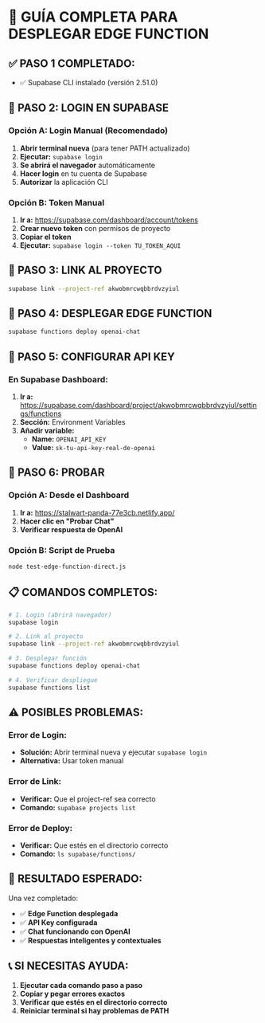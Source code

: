 # 🚀 GUÍA COMPLETA PARA DESPLEGAR EDGE FUNCTION

## ✅ **PASO 1 COMPLETADO:**
- ✅ Supabase CLI instalado (versión 2.51.0)

## 🔐 **PASO 2: LOGIN EN SUPABASE**

### **Opción A: Login Manual (Recomendado)**
1. **Abrir terminal nueva** (para tener PATH actualizado)
2. **Ejecutar:** `supabase login`
3. **Se abrirá el navegador** automáticamente
4. **Hacer login** en tu cuenta de Supabase
5. **Autorizar** la aplicación CLI

### **Opción B: Token Manual**
1. **Ir a:** https://supabase.com/dashboard/account/tokens
2. **Crear nuevo token** con permisos de proyecto
3. **Copiar el token**
4. **Ejecutar:** `supabase login --token TU_TOKEN_AQUI`

## 🔗 **PASO 3: LINK AL PROYECTO**
```bash
supabase link --project-ref akwobmrcwqbbrdvzyiul
```

## 🚀 **PASO 4: DESPLEGAR EDGE FUNCTION**
```bash
supabase functions deploy openai-chat
```

## 🔑 **PASO 5: CONFIGURAR API KEY**

### **En Supabase Dashboard:**
1. **Ir a:** https://supabase.com/dashboard/project/akwobmrcwqbbrdvzyiul/settings/functions
2. **Sección:** Environment Variables
3. **Añadir variable:**
   - **Name:** `OPENAI_API_KEY`
   - **Value:** `sk-tu-api-key-real-de-openai`

## 🧪 **PASO 6: PROBAR**

### **Opción A: Desde el Dashboard**
1. **Ir a:** https://stalwart-panda-77e3cb.netlify.app/
2. **Hacer clic en "Probar Chat"**
3. **Verificar respuesta de OpenAI**

### **Opción B: Script de Prueba**
```bash
node test-edge-function-direct.js
```

## 📋 **COMANDOS COMPLETOS:**

```bash
# 1. Login (abrirá navegador)
supabase login

# 2. Link al proyecto
supabase link --project-ref akwobmrcwqbbrdvzyiul

# 3. Desplegar función
supabase functions deploy openai-chat

# 4. Verificar despliegue
supabase functions list
```

## ⚠️ **POSIBLES PROBLEMAS:**

### **Error de Login:**
- **Solución:** Abrir terminal nueva y ejecutar `supabase login`
- **Alternativa:** Usar token manual

### **Error de Link:**
- **Verificar:** Que el project-ref sea correcto
- **Comando:** `supabase projects list`

### **Error de Deploy:**
- **Verificar:** Que estés en el directorio correcto
- **Comando:** `ls supabase/functions/`

## 🎯 **RESULTADO ESPERADO:**

Una vez completado:
- ✅ **Edge Function desplegada**
- ✅ **API Key configurada**
- ✅ **Chat funcionando con OpenAI**
- ✅ **Respuestas inteligentes y contextuales**

## 📞 **SI NECESITAS AYUDA:**

1. **Ejecutar cada comando paso a paso**
2. **Copiar y pegar errores exactos**
3. **Verificar que estés en el directorio correcto**
4. **Reiniciar terminal si hay problemas de PATH**

